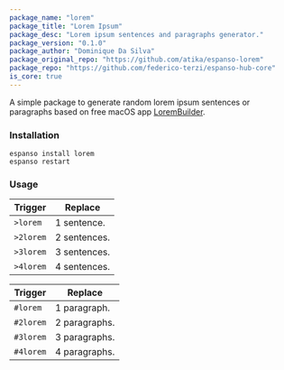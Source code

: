 ```yaml
---
package_name: "lorem"
package_title: "Lorem Ipsum"
package_desc: "Lorem ipsum sentences and paragraphs generator."
package_version: "0.1.0"
package_author: "Dominique Da Silva"
package_original_repo: "https://github.com/atika/espanso-lorem"
package_repo: "https://github.com/federico-terzi/espanso-hub-core"
is_core: true
---
```

A simple package to generate random lorem ipsum sentences or paragraphs based on free macOS app [LoremBuilder](https://lorembuilder.com/).

### Installation

```
espanso install lorem
espanso restart
```

### Usage

|  Trigger  | Replace |
|-----------|---------|
| `>lorem`  | 1 sentence. |
| `>2lorem` | 2 sentences. |
| `>3lorem` | 3 sentences. |
| `>4lorem` | 4 sentences. |

|  Trigger  | Replace |
|-----------|---------|
| `#lorem`  | 1 paragraph. |
| `#2lorem`  | 2 paragraphs. |
| `#3lorem`  | 3 paragraphs. |
| `#4lorem`  | 4 paragraphs. |
